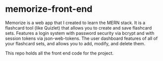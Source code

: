 # memorize-front-end

Memorize is a web app that I created to learn the MERN stack. It is a flashcard tool (like Quizlet) that allows you to create and save flashcard sets. Features a login system with password security via bcrypt and with session tokens via json-web-tokens. The user dashboard features of all of your flashcard sets, and allows you to add, modify, and delete them.

This repo holds all the front end code for the project.